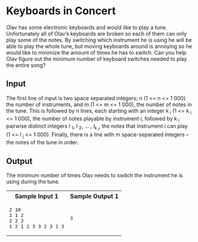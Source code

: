 # Keyboards in Concert


Olav has some electronic keyboards and would like to play a tune. Unfortunately all of Olav’s keyboards are broken so each of them can only play some of the notes. By switching which instrument he is using he will be able to play the whole tune, but moving keyboards around is annoying so he would like to minimize the amount of times he has to switch. Can you help Olav figure out the minimum number of keyboard switches needed to play the entire song?


## Input

The first line of input is two space separated integers; n (1 <= n <= 1 000) the number of instruments, and m (1 <= m <= 1 000), the number of notes in the tune. This is followed by n lines, each starting with an integer k<sub> i</sub> (1 <= k<sub> i</sub> <= 1 000), the number of notes playable by instrument i, followed by k<sub> i</sub> pairwise distinct integers _l_ <sub>1</sub>, _l_ <sub>2</sub>, ... , _l_<sub>k<sub> i</sub></sub>, the notes that instrument i can play (1 <= _l_ <sub> j</sub> <= 1 000).  Finally, there is a line with m space-separated integers – the notes of the tune in order.

## Output

The minimum number of times Olav needs to switch the instrument he is using during the tune.

<table class="sample" summary="sample data">

<tbody>

<tr>

<th>Sample Input 1</th>

<th>Sample Output 1</th>

</tr>

<tr>

<td>

<pre>2 10
2 1 2
2 2 3
1 2 1 2 3 3 2 3 1 3
</pre>

</td>

<td>

<pre>3
</pre>

</td>

</tr>

</tbody>

</table>



